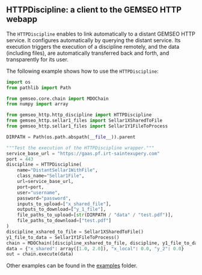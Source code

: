 <!--
Copyright 2021 IRT Saint Exupéry, https://www.irt-saintexupery.com

This work is licensed under the Creative Commons Attribution-ShareAlike 4.0
International License. To view a copy of this license, visit
http://creativecommons.org/licenses/by-sa/4.0/ or send a letter to Creative
Commons, PO Box 1866, Mountain View, CA 94042, USA.
-->

## HTTPDiscipline: a client to the GEMSEO HTTP webapp

The `HTTPDiscipline` enables to link automatically to a distant GEMSEO HTTP service.
It configures automatically by querying the distant service.
Its execution triggers the execution of a discipline remotely,
and the data (including files),
are automatically transferred back and forth,
and transparently for its user.

The following example shows how to use the `HTTPDiscipline`:

```python
import os
from pathlib import Path

from gemseo.core.chain import MDOChain
from numpy import array

from gemseo_http.http_discipline import HTTPDiscipline
from gemseo_http.sellar1_files import Sellar1XSharedToFile
from gemseo_http.sellar1_files import Sellar1Y1FileToProcess

DIRPATH = Path(os.path.abspath(__file__)).parent

"""Test the execution of the HTTPDiscipline wrapper."""
service_base_url = "https://gaas.pf.irt-saintexupery.com"
port = 443
discipline = HTTPDiscipline(
    name="DistantSellar1WithFile",
    class_name="Sellar1File",
    url=service_base_url,
    port=port,
    user="username",
    password="password",
    inputs_to_upload=["x_shared_file"],
    outputs_to_download=["y_1_file"],
    file_paths_to_upload=[str(DIRPATH / "data" / "test.pdf")],
    file_paths_to_download=["test.pdf"]
)
discipline_xshared_to_file = Sellar1XSharedToFile()
y1_file_to_data = Sellar1Y1FileToProcess()
chain = MDOChain([discipline_xshared_to_file, discipline, y1_file_to_data])
data = {"x_shared": array([1.0, 2.0]), "x_local": 0.0, "y_2": 0.0}
out = chain.execute(data)
```

Other examples can be found in the [examples](/gemseo-http/generated/examples/remote_discipline) folder.
